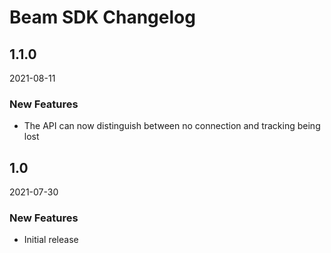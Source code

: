 # Beam SDK Changelog

## 1.1.0
2021-08-11

### New Features
* The API can now distinguish between no connection and tracking being lost


## 1.0
2021-07-30

### New Features
* Initial release
